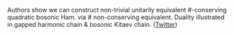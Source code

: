 
Authors show we can construct non-trivial unitarily equivalent #-conserving quadratic bosonic Ham. via # non-conserving equivalent. Duality illustrated in gapped harmonic chain & bosonic Kitaev chain. ([Twitter](https://twitter.com/JoshuahHeath/status/1252248788208693250))
